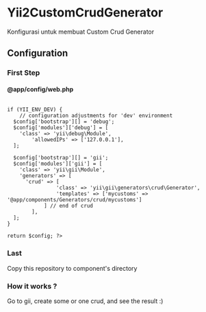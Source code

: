 # Yii2CustomCrudGenerator
Konfigurasi untuk membuat Custom Crud Generator

## Configuration
### First Step
#### @app/config/web.php
```<?php

if (YII_ENV_DEV) {
    // configuration adjustments for 'dev' environment
  $config['bootstrap'][] = 'debug';
  $config['modules']['debug'] = [
    'class' => 'yii\debug\Module',
		'allowedIPs' => ['127.0.0.1'],
  ];

  $config['bootstrap'][] = 'gii';
  $config['modules']['gii'] = [
    'class' => 'yii\gii\Module',
    'generators' => [
      'crud' => [
				'class' => 'yii\gii\generators\crud\Generator',
				'templates' => ['mycustoms' => '@app/components/Generators/crud/mycustoms']
			] // end of crud
		],
  ];
}

return $config; ?> 
```
### Last
Copy this repository to component's directory

### How it works ?
Go to gii, create some or one crud, and see the result :)
